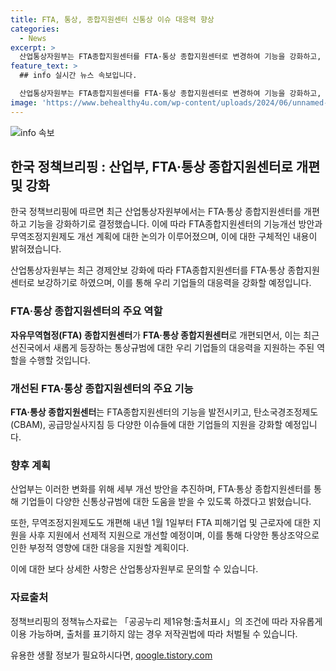 ```yaml
---
title: FTA, 통상, 종합지원센터 신통상 이슈 대응력 향상
categories:
  - News
excerpt: >
  산업통상자원부는 FTA종합지원센터를 FTA·통상 종합지원센터로 변경하여 기능을 강화하고, 통상규범에 대응하는 기업들을 지원할 예정이다. 이를 위해 지원기관들과 협의하여 지역별 지원체계를 강화하고, FTA 상담창구를 확대할 계획이며, 지원기업 지정요건을 완화하여 피해기업 및 근로자에 대한 선제적 지원을 추진할 예정이다. 산업부는 올해 하반기부터 세부 개선 방안을 추진할 계획이다.
feature_text: >
  ## info 실시간 뉴스 속보입니다.

  산업통상자원부는 FTA종합지원센터를 FTA·통상 종합지원센터로 변경하여 기능을 강화하고, 통상규범에 대응하는 기업들을 지원할 예정이다. 이를 위해 지원기관들과 협의하여 지역별 지원체계를 강화하고, FTA 상담창구를 확대할 계획이며, 지원기업 지정요건을 완화하여 피해기업 및 근로자에 대한 선제적 지원을 추진할 예정이다. 산업부는 올해 하반기부터 세부 개선 방안을 추진할 계획이다.
image: 'https://www.behealthy4u.com/wp-content/uploads/2024/06/unnamed-file.png'
---
```


<p><img src="https://www.behealthy4u.com/wp-content/uploads/2024/06/unnamed-file.png" alt="info 속보" /></p>

<h2 data-ke-size="size26">한국 정책브리핑 : 산업부, FTA·통상 종합지원센터로 개편 및 강화</h2>

<p>한국 정책브리핑에 따르면 최근 산업통상자원부에서는 FTA·통상 종합지원센터를 개편하고 기능을 강화하기로 결정했습니다. 이에 따라 FTA종합지원센터의 기능개선 방안과 무역조정지원제도 개선 계획에 대한 논의가 이루어졌으며, 이에 대한 구체적인 내용이 밝혀졌습니다.</p>

<p data-ke-size="size16">산업통상자원부는 최근 경제안보 강화에 따라 FTA종합지원센터를 FTA·통상 종합지원센터로 보강하기로 하였으며, 이를 통해 우리 기업들의 대응력을 강화할 예정입니다.</p>

<h3 data-ke-size="size24"><b>FTA·통상 종합지원센터의 주요 역할</b></h3>

<p data-ke-size="size16"><b>자유무역협정(FTA) 종합지원센터</b>가 <b>FTA·통상 종합지원센터</b>로 개편되면서, 이는 최근 선진국에서 새롭게 등장하는 통상규범에 대한 우리 기업들의 대응력을 지원하는 주된 역할을 수행할 것입니다.</p>

<h3 data-ke-size="size24"><b>개선된 FTA·통상 종합지원센터의 주요 기능</b></h3>

<p data-ke-size="size16"><b>FTA·통상 종합지원센터</b>는 FTA종합지원센터의 기능을 발전시키고, 탄소국경조정제도(CBAM), 공급망실사지침 등 다양한 이슈들에 대한 기업들의 지원을 강화할 예정입니다.</p>

<h3 data-ke-size="size24">향후 계획</h3>

<p data-ke-size="size16">산업부는 이러한 변화를 위해 세부 개선 방안을 추진하며, FTA·통상 종합지원센터를 통해 기업들이 다양한 신통상규범에 대한 도움을 받을 수 있도록 하겠다고 밝혔습니다.</p>

<p data-ke-size="size16">또한, 무역조정지원제도도 개편해 내년 1월 1일부터 FTA 피해기업 및 근로자에 대한 지원을 사후 지원에서 선제적 지원으로 개선할 예정이며, 이를 통해 다양한 통상조약으로 인한 부정적 영향에 대한 대응을 지원할 계획이다.</p>

<p data-ke-size="size16">이에 대한 보다 상세한 사항은 산업통상자원부로 문의할 수 있습니다.</p>

<h3 data-ke-size="size24">자료출처</h3>

<p data-ke-size="size16">정책브리핑의 정책뉴스자료는 「공공누리 제1유형:출처표시」의 조건에 따라 자유롭게 이용 가능하며, 출처를 표기하지 않는 경우 저작권법에 따라 처벌될 수 있습니다.</p>
유용한 생활 정보가 필요하시다면, <a href="https://qoogle.tistory.com" rel="dofollow">qoogle.tistory.com</a>


